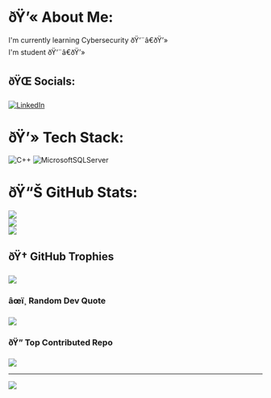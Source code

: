 # ðŸ’« About Me:
I'm currently learning Cybersecurity ðŸ‘¨â€ðŸ’»<br>I'm student ðŸ‘¨â€ðŸ’»


## ðŸŒ Socials:
[![LinkedIn](https://img.shields.io/badge/LinkedIn-%230077B5.svg?logo=linkedin&logoColor=white)](https://linkedin.com/in/mahmoud-mahmed-4b4884331?utm_source=share&utm_campaign=share_via&utm_content=profile&utm_medium=android_app) 

# ðŸ’» Tech Stack:
![C++](https://img.shields.io/badge/c++-%2300599C.svg?style=for-the-badge&logo=c%2B%2B&logoColor=white) ![MicrosoftSQLServer](https://img.shields.io/badge/Microsoft%20SQL%20Server-CC2927?style=for-the-badge&logo=microsoft%20sql%20server&logoColor=white)
# ðŸ“Š GitHub Stats:
![](https://github-readme-stats.vercel.app/api?username=M-M-AboArab&theme=dark&hide_border=false&include_all_commits=false&count_private=false)<br/>
![](https://nirzak-streak-stats.vercel.app/?user=M-M-AboArab&theme=dark&hide_border=false)<br/>
![](https://github-readme-stats.vercel.app/api/top-langs/?username=M-M-AboArab&theme=dark&hide_border=false&include_all_commits=false&count_private=false&layout=compact)

## ðŸ† GitHub Trophies
![](https://github-profile-trophy.vercel.app/?username=M-M-AboArab&theme=radical&no-frame=false&no-bg=true&margin-w=4)

### âœï¸ Random Dev Quote
![](https://quotes-github-readme.vercel.app/api?type=horizontal&theme=radical)

### ðŸ” Top Contributed Repo
![](https://github-contributor-stats.vercel.app/api?username=M-M-AboArab&limit=5&theme=dark&combine_all_yearly_contributions=true)

---
[![](https://visitcount.itsvg.in/api?id=M-M-AboArab&icon=0&color=0)](https://visitcount.itsvg.in)

<!-- Proudly created with GPRM ( https://gprm.itsvg.in ) -->

